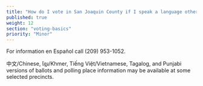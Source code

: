 ```yaml
---
title: "How do I vote in San Joaquin County if I speak a language other than English?"
published: true
weight: 12
section: "voting-basics"
priority: "Minor"
---
```


For information en Español call (209) 953-1052.

中文/Chinese, ខ្មែរ/Khmer, Tiếng Việt/Vietnamese, Tagalog, and Punjabi versions of ballots and polling place information may be available at some selected precincts.  
